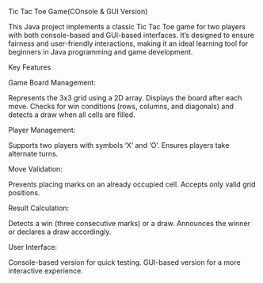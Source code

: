 Tic Tac Toe Game(COnsole & GUI Version)

This Java project implements a classic Tic Tac Toe game for two players with both console-based and GUI-based interfaces. It’s designed to ensure fairness and user-friendly interactions, making it an ideal learning tool for beginners in Java programming and game development.

Key Features

Game Board Management:

Represents the 3x3 grid using a 2D array.
Displays the board after each move.
Checks for win conditions (rows, columns, and diagonals) and detects a draw when all cells are filled.

Player Management:

Supports two players with symbols ‘X’ and ‘O’.
Ensures players take alternate turns.

Move Validation:

Prevents placing marks on an already occupied cell.
Accepts only valid grid positions.

Result Calculation:

Detects a win (three consecutive marks) or a draw.
Announces the winner or declares a draw accordingly.

User Interface:

Console-based version for quick testing.
GUI-based version for a more interactive experience.

